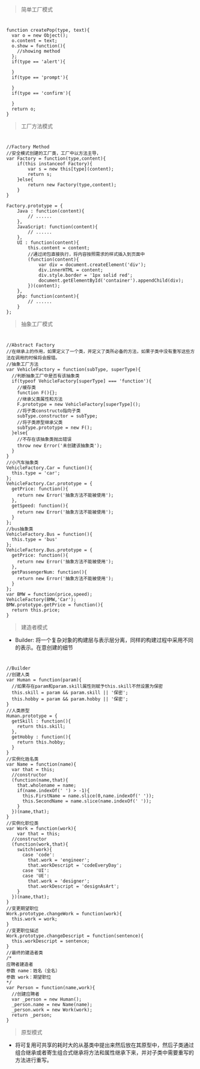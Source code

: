 > 简单工厂模式
#
    function createPop(type, text){
      var o = new Object();
      o.content = text;
      o.show = function(){
        //showing method
      };
      if(type == 'alert'){

      }
      if(type == 'prompt'){

      }
      if(type == 'confirm'){

      }
      return o;
    }

>工厂方法模式
#
    //Factory Method
    //安全模式创建的工厂类，工厂中以方法主导，
    var Factory = function(type,content){
        if(this instanceof Factory){
            var s = new this[type](content);
            return s;
        }else{
            return new Factory(type,content);
        }
    }

    Factory.prototype = {
        Java : function(content){
            // ......
        },
        JavaScript: function(content){
            // ......
        },
        UI : function(content){
            this.content = content;
            //通过闭包直接执行，将内容按照需求的样式插入到页面中
            (function(content){
                var div = document.createElement('div');
                div.innerHTML = content;
                div.style.border = '1px solid red';
                document.getElementById('container').appendChild(div);
            })(content);
        },
        php: function(content){
            // ......
        }
    };
    
> 抽象工厂模式
#
    //Abstract Factory
    //在继承上的作用，如果定义了一个类，并定义了类所必备的方法，如果子类中没有重写这些方法在调用的时候将会报错。
    //抽象工厂方法
    var VehicleFactory = function(subType, superType){
      //判断抽象工厂中是否有该抽象类
      if(typeof VehicleFactory[superType] === 'function'){
        //缓存类
        function F(){};
        //继承父类属性和方法
        F.prototype = new VehicleFactory[superType]();
        //将子类constructo指向子类
        subType.constructor = subType;
        //将子类原型继承父类
        subType.prototype = new F();
      }else{
        //不存在该抽象类抛出错误
        throw new Error('未创建该抽象类');
      }
    }
    //小汽车抽象类
    VehicleFactory.Car = function(){
      this.type = 'car';
    };
    VehicleFactory.Car.prototype = {
      getPrice: function(){
        return new Error('抽象方法不能被使用');
      },
      getSpeed: function(){
        return new Error('抽象方法不能被使用');
      }
    };
    //bus抽象类
    VehicleFactory.Bus = function(){
      this.type = 'bus'
    };
    VehicleFactory.Bus.prototype = {
      getPrice: function(){
        return new Error('抽象方法不能被使用');
      },
      getPassengerNum: function(){
        return new Error('抽象方法不能被使用');
      }
    };
    var BMW = function(price,speed);
    VehicleFactory(BMW,'Car');
    BMW.prototype.getPrice = function(){
      return this.price;
    }
    
> 建造者模式
* Builder: 将一个复杂对象的构建层与表示层分离，同样的构建过程中采用不同的表示。在意创建的细节
#
    //Builder
    //创建人类
    var Human = function(param){
      //如果存在param和param.skill属性则赋予this.skill不然设置为保密
      this.skill = param && param.skill || '保密';
      this.hobby = param && param.hobby || '保密';
    }
    //人类原型
    Human.prototype = {
      getSkill : function(){
        return this.skill;
      },
      getHobby : function(){
        return this.hobby;
      }
    }
    //实例化姓名类
    var Name = function(name){
      var that = this;
      //constructor
      (function(name,that){
        that.wholename = name;
        if(name.indexOf(' ') > -1){
          this.FirstName = name.slice(0,name.indexOf(' '));
          this.SecondName = name.slice(name.indexOf(' '));
        }
      })(name,that);
    }
    //实例化职位类
    var Work = function(work){
        var that = this;
      //constructor
      (function(work,that){
        switch(work){
          case 'code':
            that.work = 'engineer';
            that.workDescript = 'codeEveryDay';
          case 'UI':
          case 'UE':
            that.work = 'designer';
            that.workDescript = 'designAsArt';
        }
      })(name,that);
    }
    //变更期望职位
    Work.prototype.changeWork = function(work){
      this.work = work;
    }
    //变更职位描述
    Work.prototype.changeDescript = function(sentence){
      this.workDescript = sentence;
    }
    //最终的建造者类
    /*
    应聘者建造者
    参数 name：姓名（全名）
    参数 work：期望职位
    */
    var Person = function(name,work){
      //创建应聘者
      var _person = new Human();
      _person.name = new Name(name);
      _person.work = new Work(work);
      return _person;
    }

> 原型模式
* 将可复用可共享的耗时大的从基类中提出来然后放在其原型中，然后子类通过组合继承或者寄生组合式继承将方法和属性继承下来，并对子类中需要重写的方法进行重写。
